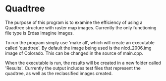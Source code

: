 Quadtree
========

The purpose of this program is to examine the efficiency of using a Quadtree structure with raster map images.  Currently the only functioning file type is Erdas Imagine images.

To run the program simply use 'make all', which will create an executable called 'quadtree'.  By default the image being used is the nlcd_2006.img image of Colorado.  This can be changed in the source of main.cpp.  

When the executable is run, the results will be created in a new folder called 'Results'.  Currently the output includes test files that represent the quadtree, as well as the reclassified images created.
